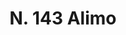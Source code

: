 ---
title: "N. 143 Alimo"
permalink: "/edition/plant143/"
plant-name: "N. 143"
plant-number: "143"
plant-xml: "/assets/xml/plant143.xml"
plant-img1: "/assets/img/plant143_verso.jpg"
plant-img2: "/assets/img/plant143.jpg"
plant-title: "N. 143 Alimo"
plant-wfo-link: "http://www.worldfloraonline.org/taxon/wfo-0000556480"
plant-kew-link: "https://powo.science.kew.org/taxon/urn:lsid:ipni.org:names:164072-1"
plant-taxon-content: "Atriplex portulacoides L."
layout: single-xml
---